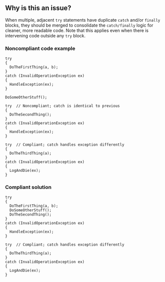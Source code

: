 ## Why is this an issue?

When multiple, adjacent `try` statements have duplicate `catch` and/or `finally` blocks, they should be merged to
consolidate the `catch/finally` logic for cleaner, more readable code. Note that this applies even when there is intervening code outside
any `try` block.

### Noncompliant code example

    try
    {
      DoTheFirstThing(a, b);
    }
    catch (InvalidOperationException ex)
    {
      HandleException(ex);
    }
    
    DoSomeOtherStuff();
    
    try  // Noncompliant; catch is identical to previous
    {
      DoTheSecondThing();
    }
    catch (InvalidOperationException ex)
    {
      HandleException(ex);
    }
    
    try  // Compliant; catch handles exception differently
    {
      DoTheThirdThing(a);
    }
    catch (InvalidOperationException ex)
    {
      LogAndDie(ex);
    }

### Compliant solution

    try
    {
      DoTheFirstThing(a, b);
      DoSomeOtherStuff();
      DoTheSecondThing();
    }
    catch (InvalidOperationException ex)
    {
      HandleException(ex);
    }
    
    try  // Compliant; catch handles exception differently
    {
      DoTheThirdThing(a);
    }
    catch (InvalidOperationException ex)
    {
      LogAndDie(ex);
    }